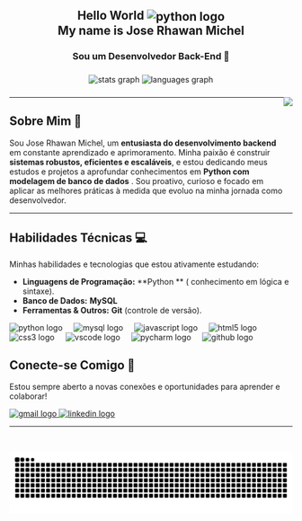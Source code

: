 <h2 align="center"> Hello World <img src="https://cdn.jsdelivr.net/gh/devicons/devicon/icons/python/python-original.svg" height="30" alt="python logo" align = 'center'  /> <br> My  name is  Jose Rhawan Michel <br> </h2>
<h3 align="center" > Sou um  Desenvolvedor Back-End 🚀 </h3>

###

<div align="center">
  <img src="https://github-readme-stats.vercel.app/api?username=rhawan81&hide_title=false&hide_rank=false&show_icons=true&include_all_commits=true&count_private=true&disable_animations=false&theme=dracula&locale=en&hide_border=false" height="150" alt="stats graph"  />
  <img src="https://github-readme-stats.vercel.app/api/top-langs?username=rhawan81&locale=en&hide_title=false&layout=compact&card_width=320&langs_count=5&theme=dracula&hide_border=false" height="150" alt="languages graph"  />
</div>

###

<img align="right" height="150" src="https://media.giphy.com/media/M9gbBd9nbDrOTu1Mqx/giphy.gif"  />

###

---

## Sobre Mim 🚀

Sou Jose Rhawan Michel, um **entusiasta do desenvolvimento backend** em constante aprendizado e aprimoramento. Minha paixão é construir **sistemas robustos, eficientes e escaláveis**, e estou dedicando meus estudos e projetos a aprofundar conhecimentos em **Python com modelagem de banco de dados** . Sou proativo, curioso e focado em aplicar as melhores práticas à medida que evoluo na minha jornada como desenvolvedor.

---

## Habilidades Técnicas 💻

Minhas habilidades e tecnologias que estou ativamente estudando:

* **Linguagens de Programação:** **Python ** ( conhecimento em lógica e sintaxe).
* **Banco de Dados:** **MySQL** 
* **Ferramentas & Outros:** **Git** (controle de versão).

<div align="left">
  <img src="https://cdn.jsdelivr.net/gh/devicons/devicon/icons/python/python-original.svg" height="30" alt="python logo"  />
  <img width="12" />
  <img src="https://cdn.jsdelivr.net/gh/devicons/devicon/icons/mysql/mysql-original.svg" height="40" alt="mysql logo"  />
  <img width="12" />
  <img src="https://cdn.jsdelivr.net/gh/devicons/devicon/icons/javascript/javascript-original.svg" height="40" alt="javascript logo"  />
  <img width="12" />
  <img src="https://cdn.jsdelivr.net/gh/devicons/devicon/icons/html5/html5-original.svg" height="40" alt="html5 logo"  />
  <img width="12" />
  <img src="https://cdn.jsdelivr.net/gh/devicons/devicon/icons/css3/css3-original.svg" height="40" alt="css3 logo"  />
  <img width="12" />
  <img src="https://cdn.jsdelivr.net/gh/devicons/devicon/icons/vscode/vscode-original.svg" height="40" alt="vscode logo"  />
  <img width="12" />
  <img src="https://cdn.jsdelivr.net/gh/devicons/devicon/icons/pycharm/pycharm-original.svg" height="40" alt="pycharm logo"  />
  <img width="12" />
  <img src="https://cdn.jsdelivr.net/gh/devicons/devicon/icons/github/github-original.svg" height="40" alt="github logo"  />

  </div>



## Conecte-se Comigo 👋

Estou sempre aberto a novas conexões e oportunidades para aprender e colaborar!

<div align="left">
 <a href="mailto:rhawanjs@gmail.com">
  <img src="https://img.shields.io/static/v1?message=Gmail&logo=gmail&label=&color=D14836&logoColor=white&labelColor=&style=for-the-badge" height="35" alt="gmail logo" />
</a>
  <a href="https://www.linkedin.com/in/joserhawan">
  <img src="https://img.shields.io/static/v1?message=LinkedIn&logo=linkedin&label=&color=0077B5&logoColor=white&labelColor=&style=for-the-badge" height="35" alt="linkedin logo" />
</a>
</div>

---

<br clear="both">

![Snake animation](https://raw.githubusercontent.com/rhawan81/rhawan81/output/github-snake.svg)
